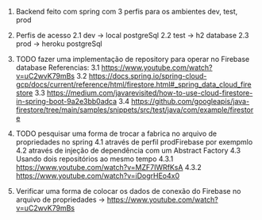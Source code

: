 
1. Backend feito com spring com 3 perfis para os ambientes dev, test, prod

2. Perfis de acesso
2.1 dev -> local postgreSql
2.2 test -> h2 database
2.3 prod -> heroku postgreSql

3. TODO fazer uma implementação de repository para operar no Firebase database
Referencias: 
3.1 https://www.youtube.com/watch?v=uC2wvK79mBs
3.2 https://docs.spring.io/spring-cloud-gcp/docs/current/reference/html/firestore.html#_spring_data_cloud_firestore
3.3 https://medium.com/javarevisited/how-to-use-cloud-firestore-in-spring-boot-9a2e3bb0adca
3.4 https://github.com/googleapis/java-firestore/tree/main/samples/snippets/src/test/java/com/example/firestore

4. TODO pesquisar uma forma de trocar a fabrica no arquivo de propriedades no spring 
4.1 através de perfil prodFirebase por exempmlo
4.2 através de injeção de dependência com um Abstract Factory 
4.3 Usando dois repositórios ao mesmo tempo 
4.3.1 https://www.youtube.com/watch?v=MZF7IWRfKsA
4.3.2 https://www.youtube.com/watch?v=iDogrHEo4x0

5. Verificar uma forma de colocar os dados de conexão do Firebase no arquivo de propriedades
-> https://www.youtube.com/watch?v=uC2wvK79mBs